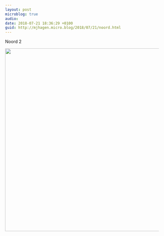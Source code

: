 ```yaml
---
layout: post
microblog: true
audio: 
date: 2018-07-21 18:36:29 +0100
guid: http://mjhagen.micro.blog/2018/07/21/noord.html
---
```

Noord 2

<img src="http://mjhagen.micro.blog/uploads/2018/0d8e0dc7a2.jpg" width="600" height="600" />
